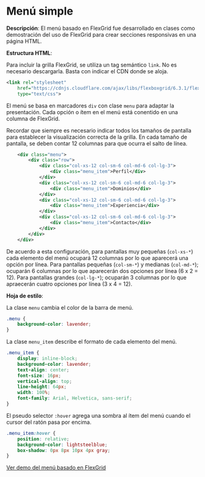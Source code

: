 # Menú simple

**Descripción**: El menú basado en FlexGrid fue desarrollado en clases como demostración del uso de FlexGrid para crear secciones responsivas en una página HTML.

**Estructura HTML**: 

Para incluir la grilla FlexGrid, se utiliza un tag semántico ```link```. No es necesario descargarla. Basta con indicar el CDN donde se aloja.

```xml
<link rel="stylesheet" 
    href="https://cdnjs.cloudflare.com/ajax/libs/flexboxgrid/6.3.1/flexboxgrid.min.css"
    type="text/css">
```
El menú se basa en marcadores ```div``` con clase ```menu``` para adaptar la presentación. Cada opción o ítem en el menú está conentido en una columna de FlexGrid.

Recordar que siempre es necesario indicar todos los tamaños de pantalla para establecer la visualización correcta de la grilla. En cada tamaño de pantalla, se deben contar 12 columnas para que ocurra el salto de línea.

```xml
    <div class="menu">
        <div class="row">
            <div class="col-xs-12 col-sm-6 col-md-6 col-lg-3">
                <div class="menu_item">Perfil</div>
            </div>
            <div class="col-xs-12 col-sm-6 col-md-6 col-lg-3">
                <div class="menu_item">Dominios</div>
            </div>
            <div class="col-xs-12 col-sm-6 col-md-6 col-lg-3">
                <div class="menu_item">Experiencia</div>
            </div>
            <div class="col-xs-12 col-sm-6 col-md-6 col-lg-3">
                <div class="menu_item">Contacto</div>
            </div>
        </div>
    </div>
```

De acuerdo a esta configuración, para pantallas muy pequeñas (```col-xs-*```) cada elemento del menú ocupará 12 columnas por lo que aparecerá una opción por línea. Para pantallas pequeñas (```col-sm-*```) y medianas (```col-md-*```); ocuparán 6 columnas por lo que aparecerán dos opciones por línea (6 x 2 = 12). Para pantallas grandes (```col-lg-*```); ocuparán 3 columnas por lo que apraecerán cuatro opciones por línea (3 x 4 = 12).

**Hoja de estilo**:

La clase ```menu``` cambia el color de la barra de menú.

```css
.menu {
    background-color: lavender;
}
```
La clase ```menu_item``` describe el formato de cada elemento del menú.
```css
.menu_item {
    display: inline-block;
    background-color: lavender;
    text-align: center;
    font-size: 16px;
    vertical-align: top;
    line-height: 64px;
    width: 100%;
    font-family: Arial, Helvetica, sans-serif;
}
```
El pseudo selector ```:hover``` agrega una sombra al ítem del menú cuando el cursor del ratón pasa por encima.
```css
.menu_item:hover {
    position: relative;
    background-color: lightsteelblue;
    box-shadow: 0px 8px 10px 4px gray;
}
```

[Ver demo del menú basado en FlexGrid](https://rodrigogalvez.github.io/didactica/menufg/menufg.html)